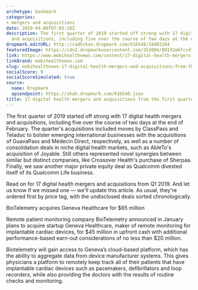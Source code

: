 ```yaml
---
archetype: bookmark
categories:
- mergers and acquisitions
date: 2019-04-08T07:03:18Z
description: The first quarter of 2019 started off strong with 17 digital health mergers
  and acquisitions, including five over the course of two days at the end of February.
dropmark.editURL: http://radhikan.dropmark.com/616548/18403204
featuredImage: https://cdn2.dropmarkusercontent.com/353804/00132e6fccdfae775c9f618004c7fe4c7f8b85bd9a10c27ef8c8e7daea54a2b7/thumbnail/geneva_0.png?Expires=1557430062&Signature=JusCjE8ttM01UNcRW1sjWEXW~-FYseB2LrLiupobLCdRLqqejtzuf-e4Vqjo82bFLfYItY74SD2RCcz4OMU-wN3mY~1pV2fZkpuD8Z3vVN7JGNRbMVxDJh0fy0CiNHvjYJ-WevIiURdREtIhZ-55H3J6GNIxqT8zKZcmM7S~e3dBozYVD1KPgTL386f9T8FFc-njtXo-K19oWgbGYvi-8XwUD58I~Pjhq~vXlOa5M4WcSm0kvMN0JmEKXdCaophDaKpsTD6CvuUkvJkF6q3LFFnlOVpvPeGSpAqCzQAGBvioCRKMKw3~BEwtCbwFNa5O60Bd2kvMBu2iKhezimI9Rg__&Key-Pair-Id=APKAITQYWVEN757ZA4KQ
link: https://www.mobihealthnews.com/content/17-digital-health-mergers-and-acquisitions-first-quarter-2019
linkBrand: mobihealthnews.com
slug: mobihealthnews-17-digital-health-mergers-and-acquisitions-from-the-first-quarter-of-2019
socialScore: 9
socialScoreSimulated: true
source:
  name: Dropmark
  apiendpoint: https://shah.dropmark.com/616548.json
title: 17 digital health mergers and acquisitions from the first quarter of 2019
---
```

The first quarter of 2019 started off strong with 17 digital health mergers and acquisitions, including five over the course of two days at the end of February. The quarter's acquisitions included moves by ClassPass and Teladoc to bolster emerging international businesses with the acquisitions of GuavaPass and Médecin Direct, respectively, as well as a number of consolidation deals in niche digital health markets, such as AbleTo's acquisition of Joyable. Still others represented novel synergies between similar but distinct companies, like Crossover Health's purchase of Sherpaa. Finally, we saw another major private equity deal as Qualcomm divested itself of its Qualcomm Life business.

Read on for 17 digital health mergers and acquisitions from Q1 2019. And let us know if we missed one — we'll update this article. As usual, they're ordered first by price tag, with the undisclosed deals sorted chronologically.

BioTelemetry acquires Geneva Healthcare for $65 million

Remote patient monitoring company BioTelemetry announced in January plans to acquire startup Geneva Healthcare, maker of remote monitoring for implantable cardiac devices, for $45 million in upfront cash with additional performance-based earn-out considerations of no less than $20 million. 

Biotelemetry will gain access to Geneva’s cloud-based platform, which has the ability to aggregate data from device manufacturer systems. This gives physicians a platform to remotely keep track all of their patients that have implantable cardiac devices such as pacemakers, defibrillators and loop recorders, while also providing the doctors with the results of routine checks and monitoring. 

